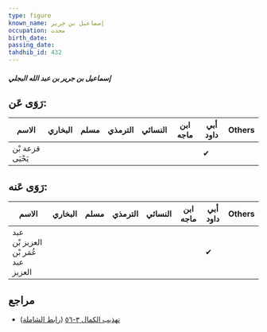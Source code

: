 ```yaml
---
type: figure
known_name: إسماعيل بن جرير
occupation: محدث
birth_date:
passing_date:
tahdhib_id: 432
---
```

##### إسماعيل بن جرير بن عبد الله البجلي

## رَوَى عَن:
| الاسم            | البخاري | مسلم | الترمذي | النسائي | ابن ماجه | أبي داود | Others |
| ---------------- | ------- | ---- | ------- | ------- | -------- | -------- | ------ |
| قزعة بْن يَحْيَى |         |      |         |         |          | ✔        |        |
## رَوَى عَنه:
| الاسم                               | البخاري | مسلم | الترمذي | النسائي | ابن ماجه | أبي داود | Others |
| ----------------------------------- | ------- | ---- | ------- | ------- | -------- | -------- | ------ |
| عبد العزيز بْن عُمَر بْن عبد العزيز |         |      |         |         |          | ✔        |        |
## مراجع
- [تهذيب الكمال ٣-٥٦](obsidian://open?vault=Tahdhib-al-Kamal&file=Figures/٤٣٢-إسماعيل%20بن%20جرير%20بن%20عبد%20الله%20البجلي) ([رابط الشاملة](https://shamela.ws/book/3722/1070))